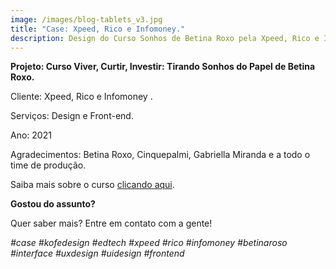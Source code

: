 ```yaml
---
image: /images/blog-tablets_v3.jpg
title: "Case: Xpeed, Rico e Infomoney."
description: Design do Curso Sonhos de Betina Roxo pela Xpeed, Rico e Infomoney.
---
```

**Projeto: Curso Viver, Curtir, Investir: Tirando Sonhos do Papel de Betina Roxo.**

Cliente: Xpeed, Rico e Infomoney .

Serviços: Design e Front-end.

Ano: 2021

Agradecimentos: Betina Roxo, Cinquepalmi, Gabriella Miranda e a todo o time de produção. 

Saiba mais sobre o curso [clicando aqui](https://xpeedschool.com.br/curso/viver-curtir-investir-tirando-sonhos-do-papel/).

**Gostou do assunto?**

Quer saber mais? Entre em contato com a gente!

*\#case #kofedesign #edtech #xpeed #rico #infomoney #betinaroso #interface #uxdesign #uidesign #frontend*